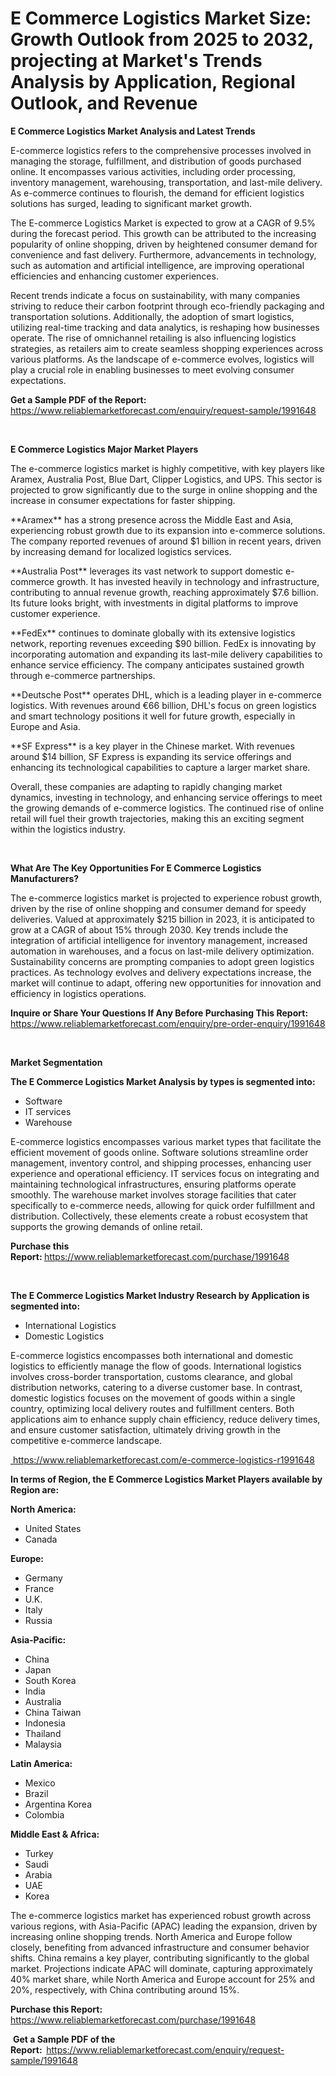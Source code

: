 <p><h1>E Commerce Logistics Market Size: Growth Outlook from 2025 to 2032, projecting at Market's Trends Analysis by Application, Regional Outlook, and Revenue</h1></p><p><strong>E Commerce Logistics Market Analysis and Latest Trends</strong></p>
<p><p>E-commerce logistics refers to the comprehensive processes involved in managing the storage, fulfillment, and distribution of goods purchased online. It encompasses various activities, including order processing, inventory management, warehousing, transportation, and last-mile delivery. As e-commerce continues to flourish, the demand for efficient logistics solutions has surged, leading to significant market growth.</p><p>The E-commerce Logistics Market is expected to grow at a CAGR of 9.5% during the forecast period. This growth can be attributed to the increasing popularity of online shopping, driven by heightened consumer demand for convenience and fast delivery. Furthermore, advancements in technology, such as automation and artificial intelligence, are improving operational efficiencies and enhancing customer experiences.</p><p>Recent trends indicate a focus on sustainability, with many companies striving to reduce their carbon footprint through eco-friendly packaging and transportation solutions. Additionally, the adoption of smart logistics, utilizing real-time tracking and data analytics, is reshaping how businesses operate. The rise of omnichannel retailing is also influencing logistics strategies, as retailers aim to create seamless shopping experiences across various platforms. As the landscape of e-commerce evolves, logistics will play a crucial role in enabling businesses to meet evolving consumer expectations.</p></p>
<p><strong>Get a Sample PDF of the Report:&nbsp;</strong> <a href="https://www.reliablemarketforecast.com/enquiry/request-sample/1991648?utm_campaign=950&utm_medium=2&utm_source=Github&utm_content=ia&utm_term=16042025&utm_id=e-commerce-logistics">https://www.reliablemarketforecast.com/enquiry/request-sample/1991648</a></p>
<p>&nbsp;</p>
<p><strong>E Commerce Logistics Major Market Players</strong></p>
<p><p>The e-commerce logistics market is highly competitive, with key players like Aramex, Australia Post, Blue Dart, Clipper Logistics, and UPS. This sector is projected to grow significantly due to the surge in online shopping and the increase in consumer expectations for faster shipping.</p><p>**Aramex** has a strong presence across the Middle East and Asia, experiencing robust growth due to its expansion into e-commerce solutions. The company reported revenues of around $1 billion in recent years, driven by increasing demand for localized logistics services.</p><p>**Australia Post** leverages its vast network to support domestic e-commerce growth. It has invested heavily in technology and infrastructure, contributing to annual revenue growth, reaching approximately $7.6 billion. Its future looks bright, with investments in digital platforms to improve customer experience.</p><p>**FedEx** continues to dominate globally with its extensive logistics network, reporting revenues exceeding $90 billion. FedEx is innovating by incorporating automation and expanding its last-mile delivery capabilities to enhance service efficiency. The company anticipates sustained growth through e-commerce partnerships.</p><p>**Deutsche Post** operates DHL, which is a leading player in e-commerce logistics. With revenues around €66 billion, DHL's focus on green logistics and smart technology positions it well for future growth, especially in Europe and Asia.</p><p>**SF Express** is a key player in the Chinese market. With revenues around $14 billion, SF Express is expanding its service offerings and enhancing its technological capabilities to capture a larger market share.</p><p>Overall, these companies are adapting to rapidly changing market dynamics, investing in technology, and enhancing service offerings to meet the growing demands of e-commerce logistics. The continued rise of online retail will fuel their growth trajectories, making this an exciting segment within the logistics industry.</p></p>
<p>&nbsp;</p>
<p><strong>What Are The Key Opportunities For E Commerce Logistics Manufacturers?</strong></p>
<p><p>The e-commerce logistics market is projected to experience robust growth, driven by the rise of online shopping and consumer demand for speedy deliveries. Valued at approximately $215 billion in 2023, it is anticipated to grow at a CAGR of about 15% through 2030. Key trends include the integration of artificial intelligence for inventory management, increased automation in warehouses, and a focus on last-mile delivery optimization. Sustainability concerns are prompting companies to adopt green logistics practices. As technology evolves and delivery expectations increase, the market will continue to adapt, offering new opportunities for innovation and efficiency in logistics operations.</p></p>
<p><strong>Inquire or Share Your Questions If Any Before Purchasing This Report:</strong> <a href="https://www.reliablemarketforecast.com/enquiry/pre-order-enquiry/1991648?utm_campaign=950&utm_medium=2&utm_source=Github&utm_content=ia&utm_term=16042025&utm_id=e-commerce-logistics">https://www.reliablemarketforecast.com/enquiry/pre-order-enquiry/1991648</a></p>
<p>&nbsp;</p>
<p><strong>Market Segmentation</strong></p>
<p><strong>The E Commerce Logistics Market Analysis by types is segmented into:</strong></p>
<p><ul><li>Software</li><li>IT services</li><li>Warehouse</li></ul></p>
<p><p>E-commerce logistics encompasses various market types that facilitate the efficient movement of goods online. Software solutions streamline order management, inventory control, and shipping processes, enhancing user experience and operational efficiency. IT services focus on integrating and maintaining technological infrastructures, ensuring platforms operate smoothly. The warehouse market involves storage facilities that cater specifically to e-commerce needs, allowing for quick order fulfillment and distribution. Collectively, these elements create a robust ecosystem that supports the growing demands of online retail.</p></p>
<p><strong>Purchase this Report:&nbsp;</strong><a href="https://www.reliablemarketforecast.com/purchase/1991648?utm_campaign=950&utm_medium=2&utm_source=Github&utm_content=ia&utm_term=16042025&utm_id=e-commerce-logistics">https://www.reliablemarketforecast.com/purchase/1991648</a></p>
<p>&nbsp;</p>
<p><strong>The E Commerce Logistics Market Industry Research by Application is segmented into:</strong></p>
<p><ul><li>International Logistics</li><li>Domestic Logistics</li></ul></p>
<p><p>E-commerce logistics encompasses both international and domestic logistics to efficiently manage the flow of goods. International logistics involves cross-border transportation, customs clearance, and global distribution networks, catering to a diverse customer base. In contrast, domestic logistics focuses on the movement of goods within a single country, optimizing local delivery routes and fulfillment centers. Both applications aim to enhance supply chain efficiency, reduce delivery times, and ensure customer satisfaction, ultimately driving growth in the competitive e-commerce landscape.</p></p>
<p><a href="https://www.reliablemarketforecast.com/e-commerce-logistics-r1991648?utm_campaign=950&utm_medium=2&utm_source=Github&utm_content=ia&utm_term=16042025&utm_id=e-commerce-logistics">&nbsp;https://www.reliablemarketforecast.com/e-commerce-logistics-r1991648</a></p>
<p><strong>In terms of Region, the E Commerce Logistics Market Players available by Region are:</strong></p>
<p>
    <p> <strong> North America: </strong>
        <ul>
            <li>United States</li>
            <li>Canada</li>
        </ul>
        </p> 
    <p> <strong> Europe: </strong>
        <ul>
            <li>Germany</li>
            <li>France</li>
            <li>U.K.</li>
            <li>Italy</li>
            <li>Russia</li>
        </ul>
        </p> 
    <p> <strong> Asia-Pacific: </strong>
        <ul>
            <li>China</li>
            <li>Japan</li>
            <li>South Korea</li>
            <li>India</li>
            <li>Australia</li>
            <li>China Taiwan</li>
            <li>Indonesia</li>
            <li>Thailand</li>
            <li>Malaysia</li>
        </ul>
        </p> 
    <p> <strong> Latin America: </strong>
        <ul>
            <li>Mexico</li>
            <li>Brazil</li>
            <li>Argentina Korea</li>
            <li>Colombia</li>
        </ul>
        </p> 
    <p> <strong> Middle East & Africa: </strong>
        <ul>
            <li>Turkey</li>
            <li>Saudi</li>
            <li>Arabia</li>
            <li>UAE</li>
            <li>Korea</li>
        </ul>
    </p>
    </p>
<p><p>The e-commerce logistics market has experienced robust growth across various regions, with Asia-Pacific (APAC) leading the expansion, driven by increasing online shopping trends. North America and Europe follow closely, benefiting from advanced infrastructure and consumer behavior shifts. China remains a key player, contributing significantly to the global market. Projections indicate APAC will dominate, capturing approximately 40% market share, while North America and Europe account for 25% and 20%, respectively, with China contributing around 15%.</p></p>
<p><strong>Purchase this Report: </strong><a href="https://www.reliablemarketforecast.com/purchase/1991648?utm_campaign=950&utm_medium=2&utm_source=Github&utm_content=ia&utm_term=16042025&utm_id=e-commerce-logistics">https://www.reliablemarketforecast.com/purchase/1991648</a></p>
<p>&nbsp;<strong>Get a Sample PDF of the Report:&nbsp;&nbsp;</strong><a href="https://www.reliablemarketforecast.com/enquiry/request-sample/1991648?utm_campaign=950&utm_medium=2&utm_source=Github&utm_content=ia&utm_term=16042025&utm_id=e-commerce-logistics">https://www.reliablemarketforecast.com/enquiry/request-sample/1991648</a></p>
<p><strong></strong></p>
<p><p></p><p></p><p></p></p>